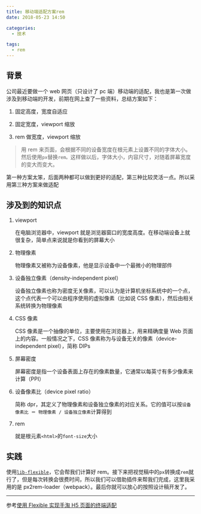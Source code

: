 ```yaml
---
title: 移动端适配方案rem
date: 2018-05-23 14:50

categories:
  - 技术

tags:
  - rem
---
```


## 背景

公司最近要做一个 web 网页（只设计了 pc 端）移动端的适配，我也是第一次做涉及到移动端的开发，前期在网上查了一些资料，总结方案如下：

1. 固定高度，宽度自适应

2. 固定宽度，viewport 缩放

3. rem 做宽度，viewport 缩放

> 用 rem 来页面，会根据不同的设备宽度在根元素上设置不同的字体大小。然后使用`px`替换`rem。`这样做以后，字体大小，内容尺寸，对随着屏幕宽度的变大而变大。

第一种方案太笨，后面两种都可以做到更好的适配，第三种比较灵活一点。所以采用第三种方案来做适配

## 涉及到的知识点

1. viewport

   在电脑浏览器中，viewport 就是浏览器窗口的宽度高度。在移动端设备上就很复杂，简单点来说就是你看到的屏幕大小

2. 物理像素

   物理像素又被称为设备像素，他是显示设备中一个最微小的物理部件

3. 设备独立像素（density-independent pixel）

   设备独立像素也称为密度无关像素，可以认为是计算机坐标系统中的一个点，这个点代表一个可以由程序使用的虚拟像素（比如说 CSS 像素），然后由相关系统转换为物理像素

4. CSS 像素

   CSS 像素是一个抽像的单位，主要使用在浏览器上，用来精确度量 Web 页面上的内容。一般情况之下，CSS 像素称为与设备无关的像素（device-independent pixel），简称 DIPs

5. 屏幕密度

   屏幕密度是指一个设备表面上存在的像素数量，它通常以每英寸有多少像素来计算（PPI）

6. 设备像素比（device pixel ratio）

   简称 dpr，其定义了物理像素和设备独立像素的对应关系。它的值可以按`设备像素比 ＝ 物理像素 / 设备独立像素`计算得到

7. rem

   就是根元素`<html>`的`font-size`大小

## 实践

使用[`lib-flexible`][1]，它会帮我们计算好 rem。接下来把视觉稿中的`px`转换成`rem`就行了，但是每次转换会很费时间，所以我们可以借助插件来帮我们完成，这里我采用的是 px2rem-loader（webpack）。最后你就可以放心的按照设计稿开发了。

---

参考[使用 Flexible 实现手淘 H5 页面的终端适配][2]

[1]: https://github.com/amfe/lib-flexible
[2]: https://github.com/amfe/article/issues/17
